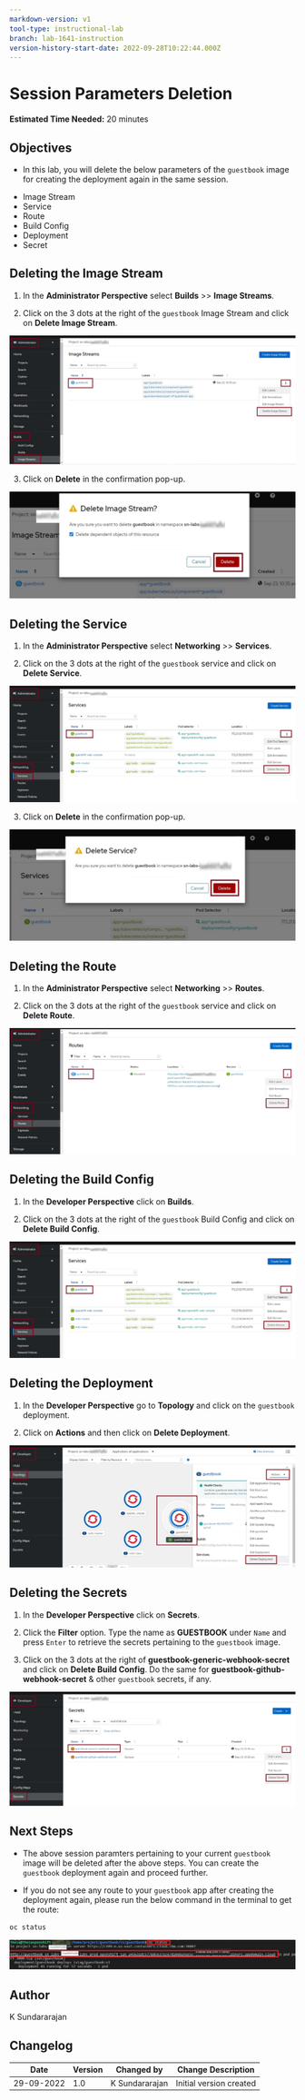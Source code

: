 ```yaml
---
markdown-version: v1
tool-type: instructional-lab
branch: lab-1641-instruction
version-history-start-date: 2022-09-28T10:22:44.000Z
---
```

# Session Parameters Deletion

**Estimated Time Needed:** 20 minutes

## Objectives

* In this lab, you will delete the below parameters of the `guestbook` image for creating the deployment again in the same session.

- Image Stream
- Service
- Route
- Build Config
- Deployment
- Secret


## Deleting the Image Stream

1. In the **Administrator Perspective** select **Builds** >> **Image Streams**.

2. Click on the 3 dots at the right of the `guestbook` Image Stream and click on **Delete Image Stream**.

![img_stream_deletion](images/img_stream_deletion.jpg)



3. Click on **Delete** in the confirmation pop-up.

![img_stream_deletion_confirmation](images/img_stream_deletion_confirmation.jpg)


## Deleting the Service

1. In the **Administrator Perspective** select **Networking** >> **Services**.

2. Click on the 3 dots at the right of the `guestbook` service and click on **Delete Service**.

![service_deletion](images/service_deletion.jpg)

3. Click on **Delete** in the confirmation pop-up.

![service_deletion_confirmation](images/service_deletion_confirmation.jpg)

## Deleting the Route

1. In the **Administrator Perspective** select **Networking** >> **Routes**.

2. Click on the 3 dots at the right of the `guestbook` service and click on **Delete Route**.

![route_deletion](images/route_deletion.jpg)

## Deleting the Build Config

1. In the **Developer Perspective** click on **Builds**.

2. Click on the 3 dots at the right of the `guestbook` Build Config and click on **Delete Build Config**.

![service_deletion](images/service_deletion.jpg)


## Deleting the Deployment

1. In the **Developer Perspective** go to **Topology** and click on the `guestbook` deployment.

2. Click on **Actions** and then click on **Delete Deployment**.

![deployment_deletion](images/deployment_deletion.jpg)

## Deleting the Secrets

1. In the **Developer Perspective** click on **Secrets**.

2. Click the **Filter** option. Type the name as **GUESTBOOK** under `Name` and press `Enter` to retrieve the secrets pertaining to the `guestbook` image.

3. Click on the 3 dots at the right of  **guestbook-generic-webhook-secret** and click on **Delete Build Config**. Do the same for **guestbook-github-webhook-secret** & other `guestbook` secrets, if any.

![secret_deletion](images/secret_deletion.jpg)


## Next Steps

- The above session paramters pertaining to your current `guestbook` image will be deleted after the above steps. You can create the `guestbook` deployment again and proceed further.

* If you do not see any route to your `guestbook` app  after creating the deployment again, please run the below command in the terminal to get the route:

```sh
oc status
```

![oc-status-cmd_for-route](images/oc-status-cmd_for-route.jpg)


## Author
K Sundararajan

## Changelog
| Date | Version | Changed by | Change Description |
|------|--------|--------|---------|
| 29-09-2022 | 1.0 | K Sundararajan | Initial version created |
